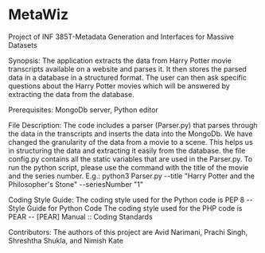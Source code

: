 # MetaWiz
Project of INF 385T-Metadata Generation and Interfaces for Massive Datasets

Synopsis:
The application extracts the data from Harry Potter movie transcripts available on a website and parses it. 
It then stores the parsed data in a database in a structured  format.
The user can then ask specific questions about the Harry Potter movies which will be answered by extracting the data from the database.

Prerequisites:
MongoDb server, Python editor

File Description:
The code includes a parser (Parser.py) that parses through the data in the transcripts and inserts the data into the MongoDb. 
We have changed the granularity of the data from a movie to a scene. This helps us in structuring the data and extracting it easily from the database.
the file config.py contains all the static variables that are used in the Parser.py.
To run the python script, please use the command with the title of the movie and the series number.
E.g.: python3 Parser.py --title "Harry Potter and the Philosopher's Stone" --seriesNumber "1"

Coding Style Guide:
The coding style used for the Python code is PEP 8 -- Style Guide for Python Code
The coding style used for the PHP code is PEAR -- [PEAR] Manual :: Coding Standards

Contributors:
The authors of this project are Avid Narimani, Prachi Singh, Shreshtha Shukla, and Nimish Kate
